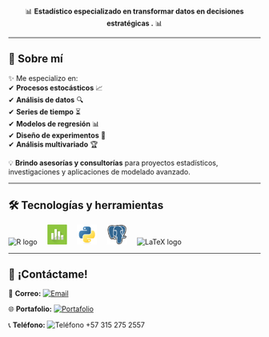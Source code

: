 <p align="center">
  📊 <strong>Estadístico especializado en transformar datos en decisiones estratégicas .</strong> 📊 <br>
   
</p>

---

## 🧠 Sobre mí  

✨ Me especializo en:  
✔ **Procesos estocásticos** 📈  
✔ **Análisis de datos** 🔍  
✔ **Series de tiempo** ⏳  
✔ **Modelos de regresión** 📊  
✔ **Diseño de experimentos** 🧪  
✔ **Análisis multivariado** 🏆  

💡 **Brindo asesorías y consultorías** para proyectos estadísticos, investigaciones y aplicaciones de modelado avanzado.

---

## 🛠️ Tecnologías y herramientas  

<div align="left">
  <img src="https://www.r-project.org/Rlogo.png" height="40" alt="R logo" />
  <img width="12" />
  <img src="https://github.com/PredicStat/PredicStat/blob/main/Minitab.png?raw=true" height="40" alt="Minitab logo" />
  <img width="12" />
  <img src="https://raw.githubusercontent.com/devicons/devicon/master/icons/python/python-original.svg" height="40" alt="Python logo" />
  <img width="12" />
  <img src="https://raw.githubusercontent.com/devicons/devicon/master/icons/postgresql/postgresql-original.svg" height="40" alt="PostgreSQL logo" />
  <img width="12" />
  <img src="https://upload.wikimedia.org/wikipedia/commons/9/92/LaTeX_logo.svg" height="40" alt="LaTeX logo" />
</div>

---

## 📩 ¡Contáctame!  

<p align="left">
  📧 <strong>Correo:</strong>  
  <a href="mailto:joanurpa02@gmail.com">
    <img src="https://img.shields.io/badge/Email-D14836?style=for-the-badge&logo=gmail&logoColor=white" alt="Email">
  </a>
</p>

<p align="left">
  🌐 <strong>Portafolio:</strong>  
  <a href="https://www.predicstat.github.io">
    <img src="https://img.shields.io/badge/Portafolio-000000?style=for-the-badge&logo=google-chrome&logoColor=white" alt="Portafolio">
  </a>
</p>

<p align="left">
  📞 <strong>Teléfono:</strong>  
  <img src="https://img.shields.io/badge/Teléfono-25D366?style=for-the-badge&logo=whatsapp&logoColor=white" alt="Teléfono">
  +57 315 275 2557
</p>






